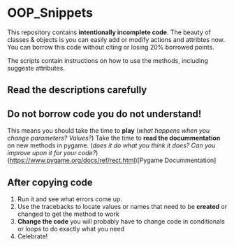 # OOP_Snippets

This repository contains **intentionally incomplete code**.
The beauty of classes & objects is you can easily add or modify actions and attribtes now. You can borrow this code without citing or losing 20% borrowed points. 

The scripts contain instructions on how to use the methods, including suggeste attributes. 

## Read the descriptions carefully
## Do not borrow code you do not understand!
This means you should take the time to **play** (_what happens when you change parameters? Values?_)
Take the time to **read the docummentation** on new methods in pygame. (_does it do what you think it does? Can you improve upon it for your code?_)
(https://www.pygame.org/docs/ref/rect.html)[Pygame Docummentation]

## After copying code
1. Run it and see what errors come up.
2. Use the tracebacks to locate values or names that need to be **created** or changed to get the method to work
3. **Change the code** you will probably have to change code in conditionals or loops to do exactly what you need
4. Celebrate!
